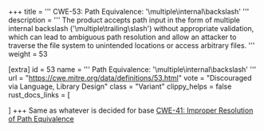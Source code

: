 +++
title = '''
CWE-53: Path Equivalence: '\multiple\\internal\backslash'
'''
description	= '''
The product accepts path input in the form of multiple internal backslash ('\multiple\trailing\\slash') without appropriate validation, which can lead to ambiguous path resolution and allow an attacker to traverse the file system to unintended locations or access arbitrary files.
'''
weight = 53

[extra]
id = 53
name = '''
Path Equivalence: '\multiple\\internal\backslash'
'''
url = "https://cwe.mitre.org/data/definitions/53.html"
vote = "Discouraged via Language, Library Design"
class = "Variant"
clippy_helps = false
rust_docs_links = [

]
+++
Same as whatever is decided for base [CWE-41: Improper Resolution of Path Equivalence](rust-are-we-secure-yet/cwes/cwe-41)
